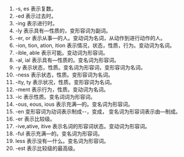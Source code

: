 1. -s, es               表示复数。
2. -ed                  表示过去时。
3. -ing                 表示进行时。
4. -ly                  表示具有—性质的，变形容词为副词。
5. -er, or              表示从事—的人。变动词为名词，从动作到进行动作的人。
6. -ion, tion, ation, ition  表示情况，状态，性质，行为。变动词为名词。
7. -ible, able          表示可能。变动词为形容词。
8. -al, ial             表示具有—性质的。变名词为形容词。
9. -y                   表示状态，性质。变名词为形容词，变形容词为名词。
0. -ness                表示状态，性质。变形容词为名词。
1. -ity,   ty           表示状况，性质。变形容词为名词。
2. -ment                表示行为，性质。变动词为名词。
3. -ic                  表示性质。变名词词为形容词。
4. -ous,        eous, ious  表示充满—的。变名词为形容词。
5. -en                  变形容词为动词表示制成--，变成， 变名词为形容词表示由—制成。
6. -er                  表示比较级。
7. -ive,ative, itive    表示名词的形容词状态。变动词为形容词。
8. -ful                 表示充满—的。变名词为形容词。
9. less                 表示没有—什么。变名词为形容词。
0. -est                 表示比较级的最高级。